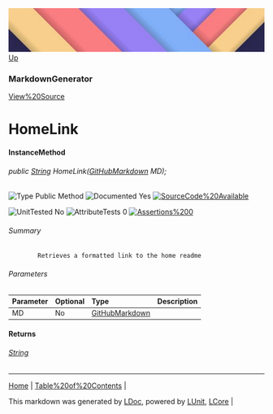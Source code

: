 ![](../Content/LDoc-banner-small.png "")
[Up](MarkdownGenerator.md)
### MarkdownGenerator
[View%20Source](../Markdown/MarkdownGenerator.cs)
# HomeLink
#### InstanceMethod
###### public [String](https://www.google.com/#q=C%23+System.String) HomeLink([GitHubMarkdown](GitHubMarkdown.md) MD);

![Type Public Method](http://b.repl.ca/v1/Type-Public%20Method-lightgrey.png "") ![Documented Yes](http://b.repl.ca/v1/Documented-Yes-brightgreen.png "") [![SourceCode%20Available](http://b.repl.ca/v1/SourceCode-Available-brightgreen.png%20%22%22)](../Markdown/MarkdownGenerator.cs#L286)

![UnitTested No](http://b.repl.ca/v1/UnitTested-No-lightgrey.png "") ![AttributeTests 0](http://b.repl.ca/v1/AttributeTests-0-lightgrey.png "") [![Assertions%200](http://b.repl.ca/v1/Assertions-0-brightgreen.png%20%22%22)](../Markdown/MarkdownGenerator.cs)
###### Summary

            Retrieves a formatted link to the home readme
            
###### Parameters

Parameter | Optional | Type | Description
:---  | :---  | :---  | :--- 
MD | No | [GitHubMarkdown](GitHubMarkdown.md) | 

#### Returns
###### [String](https://www.google.com/#q=C%23+System.String)
---

[Home](../../README.md) | [Table%20of%20Contents](../../TableOfContents.md) | 


This markdown was generated by [LDoc](https://github.com/CodeSingularity/LDoc), powered by [LUnit](https://github.com/CodeSingularity/LUnit), [LCore](https://github.com/CodeSingularity/LCore) | 

